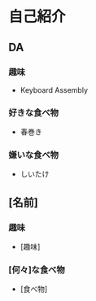 # 自己紹介

## DA

### 趣味

+ Keyboard Assembly


### 好きな食べ物

+ 春巻き

### 嫌いな食べ物

+ しいたけ
## [名前]

### 趣味

 + [趣味]

### [何々]な食べ物

 + [食べ物]
